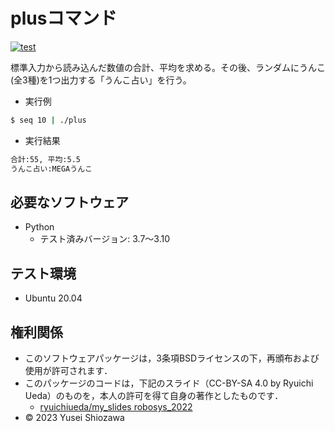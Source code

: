 # plusコマンド

[![test](https://github.com/YuseiShiozawa/robosys2023/actions/workflows/test.yml/badge.svg)](https://github.com/YuseiShiozawa/robosys2023/actions/workflows/test.yml)

標準入力から読み込んだ数値の合計、平均を求める。その後、ランダムにうんこ(全3種)を1つ出力する「うんこ占い」を行う。

* 実行例
```bash
$ seq 10 | ./plus
```

* 実行結果
```bash
合計:55, 平均:5.5
うんこ占い:MEGAうんこ
```

## 必要なソフトウェア

* Python
  * テスト済みバージョン: 3.7～3.10

## テスト環境

* Ubuntu 20.04

## 権利関係

* このソフトウェアパッケージは，3条項BSDライセンスの下，再頒布および使用が許可されます．
* このパッケージのコードは，下記のスライド（CC-BY-SA 4.0 by Ryuichi Ueda）のものを，本人の許可を得て自身の著作としたものです．
   * [ryuichiueda/my_slides robosys_2022](https://github.com/ryuichiueda/my_slides/tree/master/robosys_2022)
* © 2023 Yusei Shiozawa
